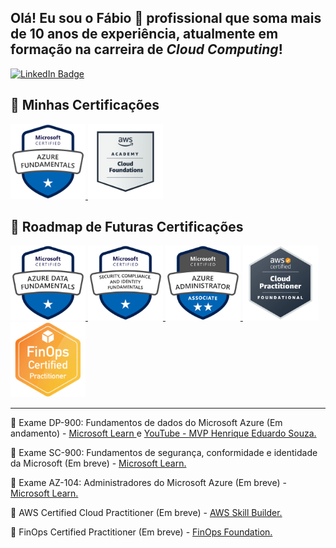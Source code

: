 ## Olá! Eu sou o Fábio 👋 profissional que soma mais de 10 anos de experiência, atualmente em formação na carreira de *Cloud Computing*!

[![LinkedIn Badge](https://img.shields.io/badge/LinkedIn-0A66C2?style=for-the-badge&logo=LinkedIn)](https://www.linkedin.com/in/faabiobatista/)

## 🏅 Minhas Certificações

<!-- Microsoft Azure <img alt="Azure" height="30" width="40" src="https://cdn.jsdelivr.net/gh/devicons/devicon/icons/azure/azure-original.svg" /> -->

<a href="https://www.credly.com/badges/17cade24-b7d8-4fe9-81d0-52ab604a4d04/public_url">
  <img height= 120px; width= 120px; alt="Azure Fundamentals Badge" src="https://github.com/ofabiobatista/assets/blob/main/microsoft-certified-azure-fundamentals.png?raw=true">
</a>

<a href="https://www.credly.com/badges/79f0a23b-f3fb-4869-a779-a816bf8d9db2/public_url">
  <img height= 120px; width= 120px; alt="AWS Academy Badge" src="https://github.com/ofabiobatista/assets/blob/main/aws-academy-icon.png">
</a>

## 🧭 Roadmap de Futuras Certificações

<a href="https://github.com/ofabiobatista/assets/blob/main/dp-900.png">
<img height= 120px; width= 120px; alt="Azure Fundamentals Badge" src="https://github.com/ofabiobatista/assets/blob/main/dp-900.png">
</a>

<a href="https://github.com/ofabiobatista/assets/blob/main/sc-900.png">
<img height= 120px; width= 120px; alt="Azure Fundamentals Badge" src="https://github.com/ofabiobatista/assets/blob/main/sc-900.png">
</a>

<a href="https://github.com/ofabiobatista/assets/blob/main/az-104.png">
<img height= 120px; width= 120px; alt="Azure Fundamentals Badge" src="https://github.com/ofabiobatista/assets/blob/main/az-104.png">
</a>

<a href="https://github.com/ofabiobatista/assets/blob/main/aws-cloud-practitioner.png">
<img height= 120px; width= 120px; alt="Azure Fundamentals Badge" src="https://github.com/ofabiobatista/assets/blob/main/aws-cloud-practitioner.png">
</a>

<a href="https://github.com/ofabiobatista/assets/blob/main/focp.png">
<img height= 120px; width= 120px; alt="Azure Fundamentals Badge" src="https://github.com/ofabiobatista/assets/blob/main/focp.png">
</a>

<hr />

📖 Exame DP-900: Fundamentos de dados do Microsoft Azure (Em andamento) - <a href="https://learn.microsoft.com/pt-br/certifications/exams/dp-900"> Microsoft Learn </a> e <a href="https://www.youtube.com/playlist?list=PL_yq9hmeKAk9hc_FGAKHl-hI66GRjLa4P"> YouTube - MVP Henrique Eduardo Souza. </a>

📘 Exame SC-900: Fundamentos de segurança, conformidade e identidade da Microsoft (Em breve) - <a href="https://learn.microsoft.com/pt-br/certifications/exams/sc-900"> Microsoft Learn. </a>

📘 Exame AZ-104: Administradores do Microsoft Azure (Em breve) - <a href="https://learn.microsoft.com/pt-br/certifications/exams/az-104"> Microsoft Learn. </a>

📘 AWS Certified Cloud Practitioner (Em breve) - <a href="https://aws.amazon.com/pt/certification/certified-cloud-practitioner/"> AWS Skill Builder. </a>

📘 FinOps Certified Practitioner (Em breve) - <a href="https://www.finops.org/introduction/what-is-finops/"> FinOps Foundation. </a>
  
<!-- ![Snake animation](https://github.com/ofabiobatista/ofabiobatista/blob/output/github-contribution-grid-snake.svg)

## Microsoft Azure <img alt="Azure" height="30" width="40" src="https://cdn.jsdelivr.net/gh/devicons/devicon/icons/azure/azure-original.svg" />
### Azure Fundamentals - AZ-900

[![LinkedIn Badge](https://img.shields.io/badge/AZ900-Microsoft-0078D4?style=for-the-badge&logo=Azure)](https://docs.microsoft.com/pt-br/certifications/azure-fundamentals/)
[![LinkedIn Badge](https://img.shields.io/badge/⏳-Resumos-yellow?style=for-the-badge&logo=Azure)](https://github.com/ofabiobatista/AZ-900/blob/main/README.md)

[![Fábio Batista GitHub stats](https://github-readme-stats.vercel.app/api?username=ofabiobatista&show_icons=true&count_private=true&theme=dark)](https://github.com/anuraghazra/github-readme-stats) -->
